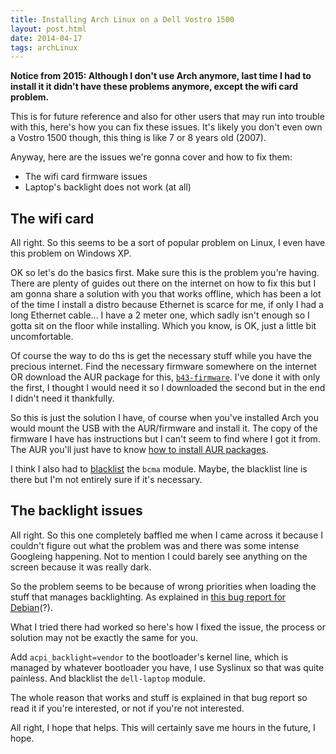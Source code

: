 ```yaml
---
title: Installing Arch Linux on a Dell Vostro 1500
layout: post.html
date: 2014-04-17
tags: archLinux
---
```


**Notice from 2015: Although I don't use Arch anymore, last time I had to
install it it didn't have these problems anymore, except the wifi card
problem.**

This is for future reference and also for other users that may run into trouble
with this, here's how you can fix these issues.  It's likely you don't even own
a Vostro 1500 though, this thing is like 7 or 8 years old (2007).

Anyway, here are the issues we're gonna cover and how to fix them:

- The wifi card firmware issues
- Laptop's backlight does not work (at all)

## The wifi card

All right.  So this seems to be a sort of popular problem on Linux, I even have
this problem on Windows XP.

OK so let's do the basics first.  Make sure this is the problem you're having.
There are plenty of guides out there on the internet on how to fix this but I am
gonna share a solution with you that works offline, which has been a lot of the
time I install a distro because Ethernet is scarce for me, if only I had a long
Ethernet cable... I have a 2 meter one, which sadly isn't enough so I gotta sit
on the floor while installing.  Which you know, is OK, just a little bit
uncomfortable.

Of course the way to do ths is get the necessary stuff while you have the
precious internet.  Find the necessary firmware somewhere on the internet OR
download the AUR package for this, [`b43-firmware`][b43-aur].  I've done it with
only the first, I thought I would need it so I downloaded the second but in the
end I didn't need it thankfully.

[b43-aur]: https://aur.archlinux.org/packages/b43-firmware/

So this is just the solution I have, of course when you've installed Arch you
would mount the USB with the AUR/firmware and install it.  The copy of the
firmware I have has instructions but I can't seem to find where I got it from.
The AUR you'll just have to know [how to install AUR packages][aur-install].

[aur-install]: https://wiki.archlinux.org/index.php/Arch_User_Repository#Installing_packages

I think I also had to [blacklist][b] the `bcma` module.  Maybe, the blacklist
line is there but I'm not entirely sure if it's necessary.

[b]: https://wiki.archlinux.org/index.php/Kernel_modules#Blacklisting

## The backlight issues

All right.  So this one completely baffled me when I came across it because
I couldn't figure out what the problem was and there was some intense Googleing
happening.  Not to mention I could barely see anything on the screen because it
was really dark.

So the problem seems to be because of wrong priorities when loading the stuff
that manages backlighting. As explained in [this bug report for
Debian][d](?).

[d]: https://bugs.debian.org/cgi-bin/bugreport.cgi?msg=5;att=0;bug=651741

What I tried there had worked so here's how I fixed the issue, the process or
solution may not be exactly the same for you.

Add `acpi_backlight=vendor` to the bootloader's kernel line, which is managed by
whatever bootloader you have, I use Syslinux so that was quite painless.  And
blacklist the `dell-laptop` module.

The whole reason that works and stuff is explained in that bug report so read it
if you're interested, or not if you're not interested.

All right, I hope that helps.  This will certainly save me hours in the future,
I hope.
